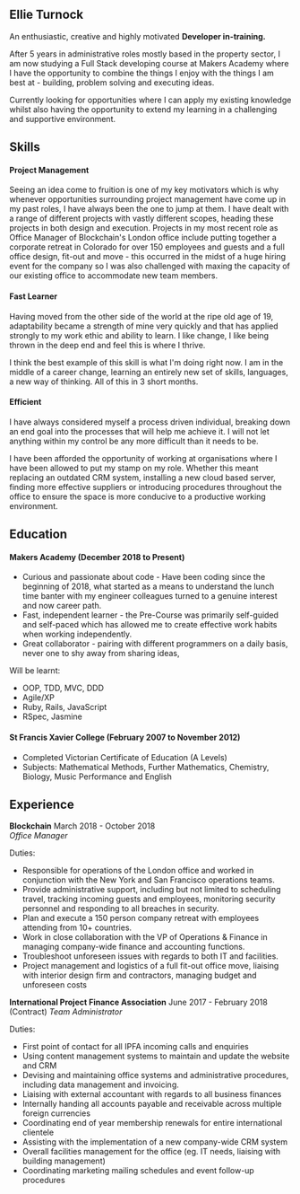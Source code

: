 ## Ellie Turnock

An enthusiastic, creative and highly motivated **Developer in-training.**

After 5 years in administrative roles mostly based in the property sector, I  am now studying a Full Stack developing course at Makers Academy where I have the opportunity to combine the things I enjoy with the things I am best at - building, problem solving and executing ideas.

Currently looking for opportunities where I can apply my existing knowledge whilst also having the opportunity to extend my learning in a challenging and supportive environment.

## Skills

#### Project Management

Seeing an idea come to fruition is one of my key motivators which is why whenever opportunities surrounding project management have come up in my past roles, I have always been the one to jump at them.
I have dealt with a range of different projects with vastly different scopes, heading these projects in both design and execution. Projects in my most recent role as Office Manager of Blockchain's London office include putting together a corporate retreat in Colorado for over 150 employees and guests and a full office design, fit-out and move - this occurred in the midst of a huge hiring event for the company so I was also challenged with maxing the capacity of our existing office to accommodate new team members.

#### Fast Learner

Having moved from the other side of the world at the ripe old age of 19, adaptability became a strength of mine very quickly and that has applied strongly to my work ethic and ability to learn. I like change, I like being thrown in the deep end and feel this is where I thrive.

I think the best example of this skill is what I'm doing right now. I am in the middle of a career change, learning an entirely new set of skills, languages, a new way of thinking. All of this in 3 short months.


#### Efficient

I have always considered myself a process driven individual, breaking down an end goal into the processes that will help me achieve it. I will not let anything within my control be any more difficult than it needs to be.

I have been afforded the opportunity of working at organisations where I have been allowed to put my stamp on my role. Whether this meant replacing an outdated CRM system, installing a new cloud based server, finding more effective suppliers or introducing procedures throughout the office to ensure the space is more conducive to a productive working environment.

## Education

#### Makers Academy (December 2018 to Present)

- Curious and passionate about code - Have been coding since the beginning of 2018, what started as a means to understand the lunch time banter with my engineer colleagues turned to a genuine interest and now career path.
- Fast, independent learner - the Pre-Course was primarily self-guided and self-paced which has allowed me to create effective work habits when working independently.
- Great collaborator - pairing with different programmers on a daily basis, never one to shy away from sharing ideas,

Will be learnt:
- OOP, TDD, MVC, DDD
- Agile/XP
- Ruby, Rails, JavaScript
- RSpec, Jasmine

#### St Francis Xavier College (February 2007 to November 2012)

- Completed Victorian Certificate of Education (A Levels)
- Subjects: Mathematical Methods, Further Mathematics, Chemistry, Biology, Music Performance and English

## Experience

**Blockchain** March 2018 - October 2018   
*Office Manager*

Duties:
- Responsible for operations of the London office and worked in conjunction with the New York and San Francisco operations teams.
- Provide administrative support, including but not limited to scheduling travel, tracking incoming guests and employees, monitoring security personnel and responding to all breaches in security.
- Plan and execute a 150 person company retreat with employees attending from 10+ countries.
- Work in close collaboration with the VP of Operations & Finance in managing company-wide finance and accounting functions.
- Troubleshoot unforeseen issues with regards to both IT and facilities.
- Project management and logistics of a full fit-out office move, liaising with interior design firm and contractors, managing budget and unforeseen costs


**International Project Finance Association** June 2017 - February 2018 (Contract)
*Team Administrator*

Duties:
- First point of contact for all IPFA incoming calls and enquiries
- Using content management systems to maintain and update the website and CRM
- Devising and maintaining office systems and administrative procedures, including data management and invoicing.
- Liaising with external accountant with regards to all business finances
- Internally handing all accounts payable and receivable across multiple foreign currencies
- Coordinating end of year membership renewals for entire international clientele
- Assisting with the implementation of a new company-wide CRM system
- Overall facilities management for the office (eg. IT needs, liaising with building management)
- Coordinating marketing mailing schedules and event follow-up procedures
